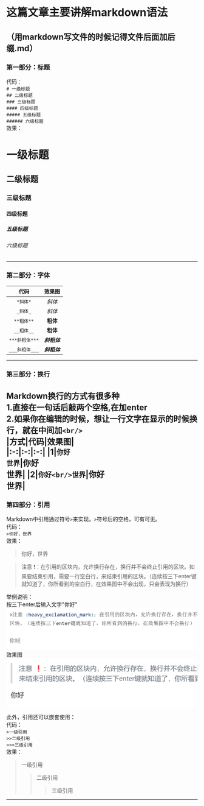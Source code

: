 # 这篇文章主要讲解markdown语法    
（用markdown写文件的时候记得文件后面加后缀.md）
-----

### 第一部分：标题   
代码：    
`# 一级标题`   
`## 二级标题`   
`### 三级标题`   
`#### 四级标题`   
`##### 五级标题`   
`###### 六级标题`   
效果：   
# 一级标题      
## 二级标题      
### 三级标题       
#### 四级标题    
##### 五级标题      
###### 六级标题    
------   

### 第二部分：字体      
|代码|效果图|        
|:----:|:--:|        
|`*斜体*`|*斜体*|   
|`_斜体_`|_斜体_|   
|`**粗体**`|**粗体**|   
|`__粗体__`|__粗体__|    
|`***斜粗体***`|***斜粗体***|   
|`___斜粗体___`|___斜粗体___|   
------

### 第三部分：换行   
Markdown换行的方式有很多种     
1.直接在一句话后敲两个空格,在加enter       
2.如果你在编辑的时候，想让一行文字在显示的时候换行，就在中间加`<br/>`   
|方式|代码|效果图|  
|:-:|:-:|:-:|
|1|`你好  `<br/>`世界`|你好<br/>世界|
|2|`你好<br/>世界`|你好<br/>世界|  
------

### 第四部分：引用    
Markdown中引用通过符号`>`来实现。`>`符号后的空格，可有可无。  
代码：  
`>你好，世界`  
效果：  
>你好，世界

>注意 :heavy_exclamation_mark:：在引用的区块内，允许换行存在，换行并不会终止引用的区块。如果要结束引用，需要一行空白行，来结束引用的区块。（连续按三下enter键就知道了，你所看到的空白行，在效果图中不会出现，只会表现为换行）


举例说明：   
按三下enter后输入文字"你好"    
![按三下enter后输入文字"你好"](https://github.com/Celestinefly/keep-pictures/blob/0b21fccdcecf90918b18be86a591814c54314cdc/%E5%B1%8F%E5%B9%95%E6%88%AA%E5%9B%BE%202023-12-27%20115123.png)    
效果图   
![效果图](https://github.com/Celestinefly/keep-pictures/blob/0b21fccdcecf90918b18be86a591814c54314cdc/%E5%B1%8F%E5%B9%95%E6%88%AA%E5%9B%BE%202023-12-27%20115139.png)   


此外，引用还可以嵌套使用：<br/>
代码：<br/>
`>一级引用`<br/>
`>>二级引用`<br/>
`>>>三级引用`<br/>
效果：
>一级引用
>>二级引用
>>>三级引用
-----















